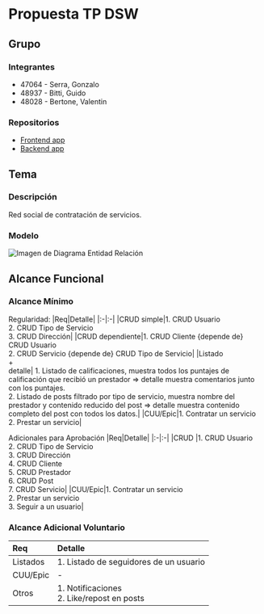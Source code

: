 # Propuesta TP DSW

## Grupo
### Integrantes
* 47064 - Serra, Gonzalo
* 48937 - Bitti, Guido
* 48028 - Bertone, Valentin

### Repositorios
* [Frontend app](github.com/tonchiserra/services-dsw)
* [Backend app](github.com/tonchiserra/api-services-dsw)

## Tema
### Descripción
Red social de contratación de servicios.

### Modelo
![Imagen de Diagrama Entidad Relación](https://viewer.diagrams.net/?tags=%7B%7D&highlight=0000ff&edit=_blank&layers=1&nav=1&title=ModeloDSW.drawio#R3VrZcpswFP0aPyZjSWDjx8ZZ2pkm7YzbJnnqEKOCWkAeIbz06ytiiU0kJoltKX0y9yKMdHTuKgZomqyvmL%2BIrmmA4wEcBusBOh9AiEYTJH4KzWarGYHRVhEyEmxVoFLMyF8slUOpzUmAs8ZATmnMyaKpnNM0xXPe0PmM0VVz2C8aN9%2B68EOsKWZzP9a1tyTg0VYLEZpUNz5iEkby1QgN5cwTX42WiizyA7qqqdDFAE0ZpXx7laynOC7QU8Bsn7t84m45M4ZT3ucBMr2N0IhlxEuSD8s7fuPhkxMk92fpx7lcspwt3ygMVhHheLbw54W8Evs8QGcRT2IhAXHpxyRMxfVczAMzodAnJue6xIzjdU0lJ3qFaYI524gh8u4JkqBJ2iBXyqtqE1zFkaiGP1AP%2BnLjw%2FK%2FK2jEhUTnBUjBsYbU8PRaAwsHgj9SpIxHNKSpH19U2jNG8zTAxauGQqrGfKZ0ISH9jTnfSGPwc06bgD%2BJb0ZzNsfPrEFZkM9CzJ9bqzTSYjHPbhfDsc%2FJsmkse4fe6UHS%2FwJ3B1qFO9Bg%2F57lPiP0pS5iDx6htHbpEcBE9wgAdniE0aEcgmOLP8Brwu%2BKx09dKd3X7pyv5T8%2FChspvJ7LqC%2BZkVVcVnGhsV0378uNwL7ue2IV9FBD%2FivDGRfZEDPgSBBspRaeaUcy0vABp0BDxmpmop7MdK0iZo%2B0gkU0ecjFi88Oz8wWMd2hTkyvg5feoXjpavB8IwtaFHO4AAmzJZkfNxdQRaRj2mSB9%2F5tFvQ1WjC2ymqBbrbnhOG54GJqIJ54tuWlsCvTMZOYpmI9dyr9LIT7Kk0txCo3fZTenpwqqu7m9L4pLR%2F9SomYc0kOx22yAzqtXd9OVD7V2vhyGm%2BwFb1pYTTEld0xZS0dyddRYxzSk693VxaASU%2FSI7vSLzXvGvbTmBRdRANufOS1ywLXtB%2FX45whP55F%2FqK4E5P0z9sK2N4NSLsaYSWdaiUszbi2FwoovBaLO0vEKknRGUdCCGj%2B8DgM7Ha0h%2BioT0atSNRRXYBhB7%2FbEWt%2FoOp9AaOxaTx27YpNUC%2FADBUZZSJXCodO5KDT01PsPZF725bpTWGznG5XJx1RbdzB6fGhOO10FSdG8q0nipMdjC577bVOe9V333evXZ3DWVPOOC06weOWM1DP1mckzPV88Zg25rbOqjuaU8ctafS4%2Bu4OqmHvksYy%2F6%2BXNEa5CdpVzdg0OfVMemaukWz%2B7AdZ81XJ8XM81Y7YbeSWHSXrebnZAOS2jVxP8o5q5I5rlMA1zvZJ6V5PYPW5zu52hin%2Bbn5kyZ3Hb%2Bnlp2keXn4B65%2FeidkS0r7dUX1IS9yLmnf9fEvfsTgmiwwfx784zcYI7Iiabod%2FecWnmEKsPojdVg3Vd8Xo4h8%3D)

## Alcance Funcional 

### Alcance Mínimo

Regularidad:
|Req|Detalle|
|:-|:-|
|CRUD simple|1. CRUD Usuario<br>2. CRUD Tipo de Servicio<br>3. CRUD Dirección|
|CRUD dependiente|1. CRUD Cliente {depende de} CRUD Usuario<br>2. CRUD Servicio {depende de} CRUD Tipo de Servicio|
|Listado<br>+<br>detalle| 1. Listado de calificaciones, muestra todos los puntajes de calificación que recibió un prestador => detalle muestra comentarios junto con los puntajes.<br> 2. Listado de posts filtrado por tipo de servicio, muestra nombre del prestador y contenido reducido del post => detalle muestra contenido completo del post con todos los datos.|
|CUU/Epic|1. Contratar un servicio<br>2. Prestar un servicio|


Adicionales para Aprobación
|Req|Detalle|
|:-|:-|
|CRUD |1. CRUD Usuario<br>2. CRUD Tipo de Servicio<br>3. CRUD Dirección<br>4. CRUD Cliente<br>5. CRUD Prestador<br>6. CRUD Post<br>7. CRUD Servicio|
|CUU/Epic|1. Contratar un servicio<br>2. Prestar un servicio<br>3. Seguir a un usuario|


### Alcance Adicional Voluntario

|Req|Detalle|
|:-|:-|
|Listados |1. Listado de seguidores de un usuario|
|CUU/Epic|-|
|Otros|1. Notificaciones<br> 2. Like/repost en posts|
